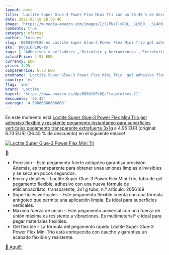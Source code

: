 ```yaml
---
layout: post
title: 'Loctite Super Glue-3 Power Flex Mini Tri con un 26.45 % de descuento'
date: 2021-05-18 18:30:46
image: 'https://m.media-amazon.com/images/I/51PNsT-xDDL._SL500_._SL400_.jpg'
comments: true
category: ofertas
author: 'tole.es'
slug: 'B00U1OPL8Q-es Loctite Super Glue-3 Power Flex Mini Trio gel adhesivo...'
sku: 'B00U1OPL8Q-es'
tags: [ 'Adhesivos y selladores','Bricolaje y herramientas','Ferretería','Pegamentos instantáneos','loctite', ]
actualPrice: 4.95 EUR
currency: EUR
price: 4.95
comparePrice: 6.73 EUR
prodname: 'Loctite Super Glue-3 Power Flex Mini Trio  gel adhesivo flexible y resistente  pegamento instantáneo para superficies verticales  pegamento transparente extrafuerte  3x1g'
country: 'es'
flag: '🇪🇸'
brand: 'Loctite'
buyurl: 'https://www.amazon.es/dp/B00U1OPL8Q/?tag=tolees-21'
descuento: '26.45'
average: '4.99666666666666'
---
```


En este momento está [Loctite Super Glue-3 Power Flex Mini Trio  gel adhesivo flexible y resistente  pegamento instantáneo para superficies verticales  pegamento transparente extrafuerte  3x1g](https://www.amazon.es/dp/B00U1OPL8Q/?tag=tolees-21) a 4.95 EUR (original: 6.73 EUR) (26.45 %  de descuento) en el siguiente enlace!

[![Loctite Super Glue-3 Power Flex Mini Tri](https://m.media-amazon.com/images/I/51PNsT-xDDL._SL500_._SL400_.jpg)](https://www.amazon.es/dp/B00U1OPL8Q/?tag=tolees-21)

🔎:

- Precisión – Este pegamento fuerte antigoteo garantiza precisión. Además, es transparente para obtener unas uniones limpias e invisibles y se seca en pocos segundos.
- Envío y detalles – Loctite Super Glue-3 Power Flex Mini Trio, tubo de gel pegamento flexible, adhesivo con una nueva fórmula de etilcianoacrilato, transparente, 3x1 g tubo, n.º artículo: 2056169
- Superficies verticales – Este pegamento flexible cuenta con una fórmula antigoteo que permite una aplicación limpia. Es ideal para superficies verticales.
- Máxima fuerza de unión – Este pegamento universal con una fuerza de unión máxima es resistente a vibraciones. Es multimaterial* e ideal para pegar materiales flexibles.
- Gel flexible – La fórmula del pegamento rápido Loctite Super Glue-3 Power Flex Mini Trio está enriquecida con caucho y garantiza un acabado flexible y resistente.

[🛒 Aquí!!!](https://www.amazon.es/dp/B00U1OPL8Q/?tag=tolees-21)

